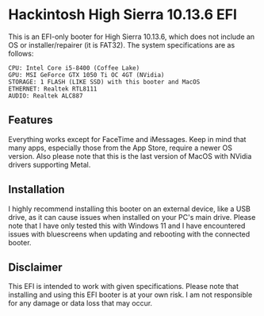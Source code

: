 # Hackintosh High Sierra 10.13.6 EFI

This is an EFI-only booter for High Sierra 10.13.6, which does not include an OS or installer/repairer (it is FAT32). The system specifications are as follows:

    CPU: Intel Core i5-8400 (Coffee Lake)
    GPU: MSI GeForce GTX 1050 Ti OC 4GT (NVidia)
    STORAGE: 1 FLASH (LIKE SSD) with this booter and MacOS
    ETHERNET: Realtek RTL8111
    AUDIO: Realtek ALC887

## Features
Everything works except for FaceTime and iMessages. Keep in mind that many apps, especially those from the App Store, require a newer OS version. Also please note that this is the last version of MacOS with NVidia drivers supporting Metal.

## Installation
I highly recommend installing this booter on an external device, like a USB drive, as it can cause issues when installed on your PC's main drive. Please note that I have only tested this with Windows 11 and I have encountered issues with bluescreens when updating and rebooting with the connected booter.

## Disclaimer
This EFI is intended to work with given specifications. Please note that installing and using this EFI booter is at your own risk. I am not responsible for any damage or data loss that may occur.
